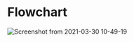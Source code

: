 # Flowchart


![Screenshot from 2021-03-30 10-49-19](https://user-images.githubusercontent.com/78539729/112937763-e07d2180-9145-11eb-8e6b-a3879dd2d40d.png)
